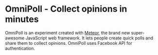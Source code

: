 # OmniPoll - Collect opinions in minutes

OmniPoll is an experiment created with [Meteor](http://meteor.com), the brand new super-awesome JavaScript web framework. It lets people create quick polls and share them to collect opinions. OmniPoll uses Facebook API for authentication.